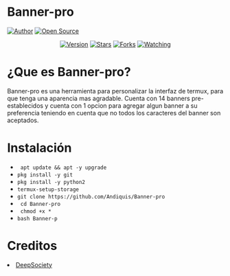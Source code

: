 # Banner-pro
<a href="https://github.com/Andiquis"><img title="Author" src="https://img.shields.io/badge/Author-Andi-svg?style=for-the-badge&logo=github"></a>
<a href="#"><img title="Open Source" src="https://img.shields.io/badge/Open%20Source-%E2%9D%A4-green?style=for-the-badge"></a>
<div align="center">
<a href="#"><img title="Version" src="https://img.shields.io/badge/Version-3.00-green.svg?style=flat-square"></a>
<a href="https://github.com/Andiquis/Banner-pro/stargazers/"><img title="Stars" src="https://img.shields.io/github/stars/Andiquis/Banner-pro?color=red&style=flat-square"></a>
<a href="https://github.com/Anonymous-Zpt/T-banner4/network/members"><img title="Forks" src="https://img.shields.io/github/forks/Andiquis/Banner-pro?color=red&style=flat-square"></a>
<a href="https://github.com/Andiquis/Banner-pro/watchers"><img title="Watching" src="https://img.shields.io/github/watchers/Andiquis/Banner-pro?label=Watchers&color=blue&style=flat-square"></a>
</div>

# ¿Que es Banner-pro? 
Banner-pro es una herramienta para personalizar la interfaz de termux, para que tenga una aparencia mas agradable.
Cuenta con 14 banners pre-establecidos y cuenta con 1 opcion para agregar algun banner a su preferencia teniendo en cuenta que no todos los caracteres del banner son aceptados.
# Instalación 

* ` apt update && apt -y upgrade` 
* ` pkg install -y git `
* ` pkg install -y python2 `
* ` termux-setup-storage `
* ` git clone https://github.com/Andiquis/Banner-pro `
* ` cd Banner-pro`
* ` chmod +x *`
* ` bash Banner-p `

# Creditos
<li><a href="https://github.com/DeepSociety">DeepSociety</font></a></li>
